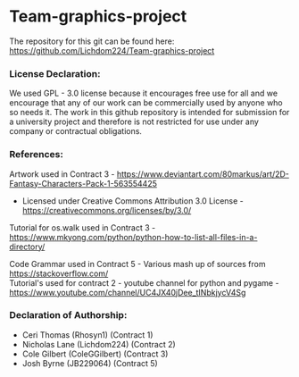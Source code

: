 # Team-graphics-project  
The repository for this git can be found here: https://github.com/Lichdom224/Team-graphics-project  

### License Declaration:
We used GPL - 3.0 license because it encourages free use for all and we encourage that any of our work can be commercially used by anyone who so needs it. The work in this github repository is intended for submission for a university project and therefore is not restricted for use under any company or contractual obligations.  

### References:
Artwork used in Contract 3 - https://www.deviantart.com/80markus/art/2D-Fantasy-Characters-Pack-1-563554425  
 - Licensed under Creative Commons Attribution 3.0 License - https://creativecommons.org/licenses/by/3.0/

Tutorial for os.walk used in Contract 3 - https://www.mkyong.com/python/python-how-to-list-all-files-in-a-directory/  
  
Code Grammar used in Contract 5 - Various mash up of sources from https://stackoverflow.com/  
Tutorial's used for contract 2 - youtube channel for python and pygame - https://www.youtube.com/channel/UC4JX40jDee_tINbkjycV4Sg  


### Declaration of Authorship:
- Ceri Thomas (Rhosyn1) (Contract 1)  
- Nicholas Lane (Lichdom224) (Contract 2)  
- Cole Gilbert (ColeGGilbert) (Contract 3)  
- Josh Byrne (JB229064) (Contract 5)  


